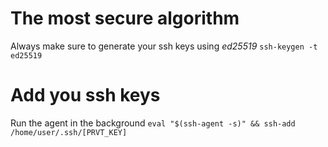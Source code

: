 # The most secure algorithm

Always make sure to generate your ssh keys using *ed25519*
`ssh-keygen -t ed25519`

# Add you ssh keys

Run the agent in the background
`eval "$(ssh-agent -s)" && ssh-add /home/user/.ssh/[PRVT_KEY]`
